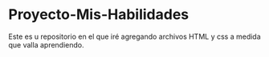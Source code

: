 # Proyecto-Mis-Habilidades
Este es u repositorio en el que iré agregando archivos HTML y css a medida que valla aprendiendo.
